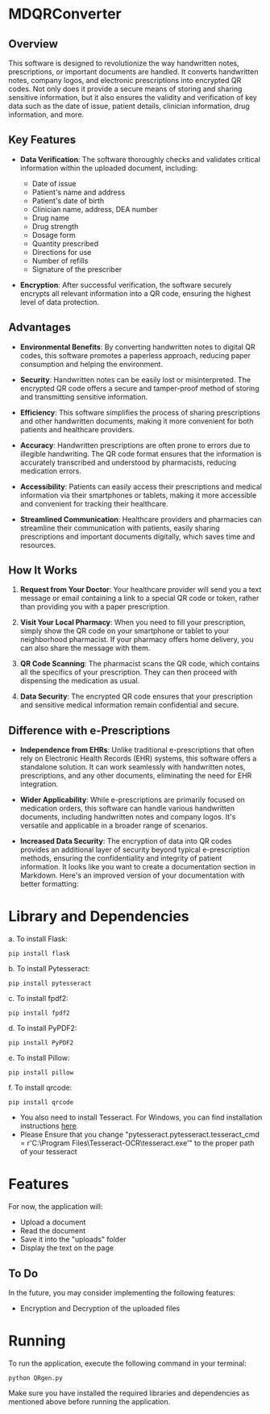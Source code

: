 #  MDQRConverter

## Overview

This software is designed to revolutionize the way handwritten notes, prescriptions, or important documents are handled. It converts handwritten notes, company logos, and electronic prescriptions into encrypted QR codes. Not only does it provide a secure means of storing and sharing sensitive information, but it also ensures the validity and verification of key data such as the date of issue, patient details, clinician information, drug information, and more.

## Key Features

- **Data Verification**: The software thoroughly checks and validates critical information within the uploaded document, including:
  - Date of issue
  - Patient's name and address
  - Patient's date of birth
  - Clinician name, address, DEA number
  - Drug name
  - Drug strength
  - Dosage form
  - Quantity prescribed
  - Directions for use
  - Number of refills
  - Signature of the prescriber

- **Encryption**: After successful verification, the software securely encrypts all relevant information into a QR code, ensuring the highest level of data protection.

## Advantages

- **Environmental Benefits**: By converting handwritten notes to digital QR codes, this software promotes a paperless approach, reducing paper consumption and helping the environment.

- **Security**: Handwritten notes can be easily lost or misinterpreted. The encrypted QR code offers a secure and tamper-proof method of storing and transmitting sensitive information.

- **Efficiency**: This software simplifies the process of sharing prescriptions and other handwritten documents, making it more convenient for both patients and healthcare providers.

- **Accuracy**: Handwritten prescriptions are often prone to errors due to illegible handwriting. The QR code format ensures that the information is accurately transcribed and understood by pharmacists, reducing medication errors.

- **Accessibility**: Patients can easily access their prescriptions and medical information via their smartphones or tablets, making it more accessible and convenient for tracking their healthcare.

- **Streamlined Communication**: Healthcare providers and pharmacies can streamline their communication with patients, easily sharing prescriptions and important documents digitally, which saves time and resources.

## How It Works

1. **Request from Your Doctor**: Your healthcare provider will send you a text message or email containing a link to a special QR code or token, rather than providing you with a paper prescription.

2. **Visit Your Local Pharmacy**: When you need to fill your prescription, simply show the QR code on your smartphone or tablet to your neighborhood pharmacist. If your pharmacy offers home delivery, you can also share the message with them.

3. **QR Code Scanning**: The pharmacist scans the QR code, which contains all the specifics of your prescription. They can then proceed with dispensing the medication as usual.

4. **Data Security**: The encrypted QR code ensures that your prescription and sensitive medical information remain confidential and secure.

## Difference with e-Prescriptions

- **Independence from EHRs**: Unlike traditional e-prescriptions that often rely on Electronic Health Records (EHR) systems, this software offers a standalone solution. It can work seamlessly with handwritten notes, prescriptions, and any other documents, eliminating the need for EHR integration.

- **Wider Applicability**: While e-prescriptions are primarily focused on medication orders, this software can handle various handwritten documents, including handwritten notes and company logos. It's versatile and applicable in a broader range of scenarios.

- **Increased Data Security**: The encryption of data into QR codes provides an additional layer of security beyond typical e-prescription methods, ensuring the confidentiality and integrity of patient information.
It looks like you want to create a documentation section in Markdown. Here's an improved version of your documentation with better formatting:

# Library and Dependencies

a. To install Flask:
   ```
   pip install flask
   ```

b. To install Pytesseract:
   ```
   pip install pytesseract
   ```

c. To install fpdf2:
   ```
   pip install fpdf2
   ```

d. To install PyPDF2:
   ```
   pip install PyPDF2
   ```

e. To install Pillow:
   ```
   pip install pillow
   ```

f. To install qrcode:
   ```
   pip install qrcode
   ```

- You also need to install Tesseract. For Windows, you can find installation instructions [here](https://tesseract-ocr.github.io/tessdoc/Installation.html).
- Please Ensure that you change "pytesseract.pytesseract.tesseract_cmd = r'C:\Program Files\Tesseract-OCR\tesseract.exe'" to the proper path of your tesseract
# Features

For now, the application will:
- Upload a document
- Read the document
- Save it into the "uploads" folder
- Display the text on the page

## To Do

In the future, you may consider implementing the following features:
- Encryption and Decryption of the uploaded files

# Running

To run the application, execute the following command in your terminal:

```
python QRgen.py
```

Make sure you have installed the required libraries and dependencies as mentioned above before running the application.
```
